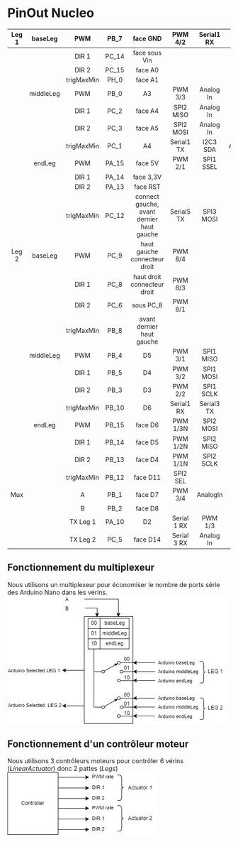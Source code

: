 # PinOut Nucleo
|Leg 1|baseLeg |PWM|PB_7|face GND|PWM 4/2|Serial1 RX|I2C1 SDA| |
|:---:|:---:|:---:|:---:|:---:|:---:|:---:|:---:|:---:|
| | |DIR 1 |PC_14|face sous Vin| | | | |
| | |DIR 2|PC_15|face A0| | | | |
| | |trigMaxMin|PH_0|face A1| | | | |
| |middleLeg|PWM|PB_0|A3|PWM 3/3|Analog In| | |
| | |DIR 1 |PC_2|face A4|SPI2 MISO|Analog In| | |
| | |DIR 2|PC_3|face A5|SPI2 MOSI|Analog In| | |
| | |trigMaxMin|PC_1|A4|Serial1 TX|I2C3 SDA|AnalogIn| |
| |endLeg|PWM|PA_15|face 5V|PWM 2/1|SPI1 SSEL| | |
| | |DIR 1 |PA_14|face 3,3V| | | | |
| | |DIR 2|PA_13|face RST| | | | |
| | |trigMaxMin|PC_12|connect gauche, avant dernier haut gauche |Serial5 TX|SPI3 MOSI| | |
|Leg 2|baseLeg |PWM|PC_9|haut gauche connecteur droit|PWM 8/4| | | |
| | |DIR 1 |PC_8|haut droit connecteur droit|PWM 8/3| | | |
| | |DIR 2|PC_6|sous PC_8|PWM 8/1| | | |
| | |trigMaxMin|PB_8|avant dernier haut gauche | | | | |
| |middleLeg|PWM|PB_4|D5|PWM 3/1|SPI1 MISO| | |
| | |DIR 1 |PB_5|D4|PWM 3/2|SPI1 MOSI| | |
| | |DIR 2|PB_3|D3|PWM 2/2|SPI1 SCLK| | |
| | |trigMaxMin|PB_10|D6|Serial1 RX|Serial3 TX |SPI2 SCLK|I2C2 SCL|
| | endLeg |PWM|PB_15|face D6|PWM 1/3N|SPI2 MOSI| | |
| | |DIR 1 |PB_14|face D5|PWM 1/2N|SPI2 MISO|I2C2 SDA| |
| | |DIR 2|PB_13|face D4|PWM 1/1N|SPI2 SCLK|I2C2 SCL| |
| | |trigMaxMin|PB_12|face D11|SPI2 SEL| | | |
|Mux| |A|PB_1|face D7|PWM 3/4|AnalogIn| | |
| | |B|PB_2|face D8| | | | |
| | |TX Leg 1|PA_10|D2|Serial 1 RX|PWM 1/3| | |
| | |TX Leg 2|PC_5|face D14|Serial 3 RX|Analog In| | |


## Fonctionnement du multiplexeur
Nous utilisons un multiplexeur pour économiser le nombre de ports série des Arduino Nano dans les vérins.
![Mux explication](./Annexes/MUX.png)

## Fonctionnement d'un contrôleur moteur
Nous utilisons 3 contrôleurs moteurs pour contrôler 6 vérins (_LinearActuator_) donc 2 pattes (_Legs_)  
![Controller actuator explication](./Annexes/Controller%20Actuator.png)


